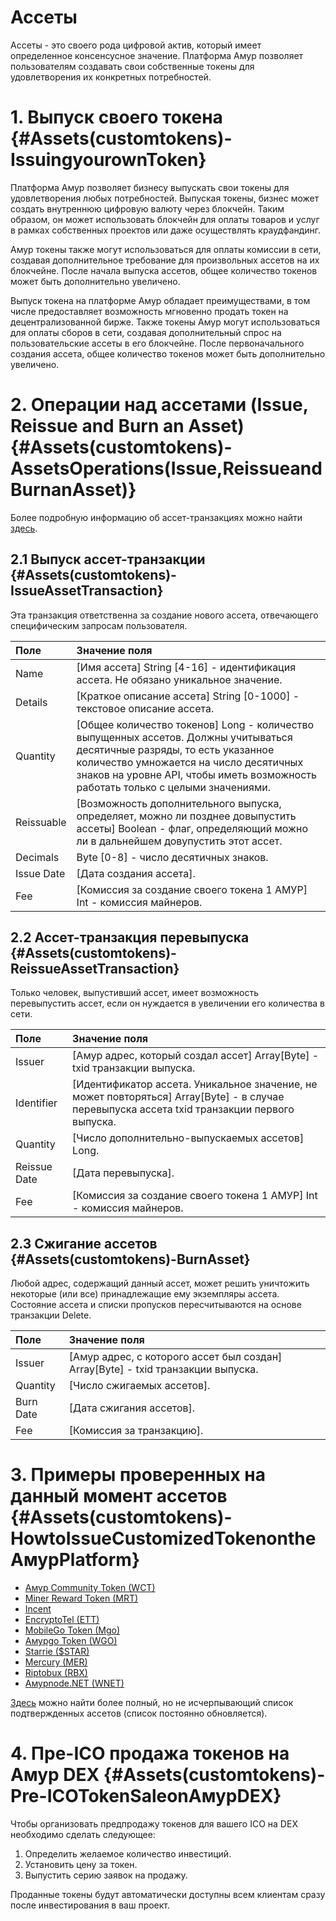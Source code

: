 # Ассеты

Ассеты - это своего рода цифровой актив, который имеет определенное консенсусное значение. Платформа Амур позволяет пользователям 
создавать свои собственные токены для удовлетворения их конкретных потребностей.

# 1. Выпуск своего токена {#Assets(customtokens)-IssuingyourownToken}

Платформа Амур позволяет бизнесу выпускать свои токены для удовлетворения любых потребностей. Выпуская токены, бизнес может 
создать внутреннюю цифровую валюту через блокчейн. Таким образом, он может использовать блокчейн для оплаты товаров и услуг 
в рамках собственных проектов или даже осуществлять краудфандинг.

Амур токены также могут использоваться для оплаты комиссии в сети, создавая дополнительное требование для произвольных ассетов на их блокчейне. После начала выпуска ассетов, общее количество токенов может быть дополнительно увеличено.

Выпуск токена на платформе Амур обладает преимуществами, в том числе предоставляет возможность мгновенно продать токен на
децентрализованной бирже. Также токены Амур могут использоваться для оплаты сборов в сети, создавая дополнительный спрос 
на пользовательские ассеты в его блокчейне. После первоначального создания ассета, общее количество токенов 
может быть дополнительно увеличено.

# 2. Операции над ассетами \(Issue, Reissue and Burn an Asset\) {#Assets(customtokens)-AssetsOperations(Issue,ReissueandBurnanAsset)}

Более подробную информацию об ассет-транзакциях можно найти [здесь](/development-and-api/amur-node-rest-api/asset-transactions.md).

## 2.1 Выпуск ассет-транзакции {#Assets(customtokens)-IssueAssetTransaction}

Эта транзакция ответственна за создание нового ассета, отвечающего специфическим запросам пользователя.

| Поле | Значение поля |
| :--- | :--- |
| Name | \[Имя ассета\] String \[4-16\] - идентификация ассета. Не обязано уникальное значение. |
| Details | \[Краткое описание ассета\] String \[0-1000\] - текстовое описание ассета. |
| Quantity | \[Общее количество токенов\] Long - количество выпущенных ассетов. Должны учитываться десятичные разряды, то есть указанное количество умножается на число десятичных знаков на уровне API, чтобы иметь возможность работать только с целыми значениями.  |
| Reissuable | \[Возможность дополнительного выпуска, определяет, можно ли позднее довыпустить ассеты\] Boolean - флаг, определяющий можно ли в дальнейшем довупустить этот ассет. |
| Decimals | Byte \[0-8\] - число десятичных знаков. |
| Issue Date | \[Дата создания ассета\]. |
| Fee | \[Комиссия за создание своего токена 1 АМУР\] Int - комиссия майнеров. |

## 2.2 Ассет-транзакция перевыпуска {#Assets(customtokens)-ReissueAssetTransaction}

Только человек, выпустивший ассет, имеет возможность перевыпустить ассет, если он нуждается в увеличении его количества в сети.

| Поле | Значение поля |
| :--- | :--- |
| Issuer | \[Амур адрес, который создал ассет\] Array\[Byte\] - txid транзакции выпуска. |
| Identifier | \[Идентификатор ассета. Уникальное значение, не может повторяться\] Array\[Byte\] - в случае перевыпуска ассета txid транзакции первого выпуска. |
| Quantity | \[Число дополнительно-выпускаемых ассетов\] Long. |
| Reissue Date | \[Дата перевыпуска\]. |
| Fee | \[Комиссия за создание своего токена 1 АМУР\] Int - комиссия майнеров. |

## 2.3 Сжигание ассетов {#Assets(customtokens)-BurnAsset}

Любой адрес, содержащий данный ассет, может решить уничтожить некоторые \(или все\) принадлежащие ему экземпляры ассета. Состояние ассета и списки пропусков пересчитываются на основе транзакции Delete.

| Поле | Значение поля |
| :--- | :--- |
| Issuer | \[Амур адрес, с которого ассет был создан\] Array\[Byte\] - txid транзакции выпуска. |
| Quantity | \[Число сжигаемых ассетов\]. |
| Burn Date | \[Дата сжигания ассетов\]. |
| Fee | \[Комиссия за транзакцию\]. |

# 3. Примеры проверенных на данный момент ассетов {#Assets(customtokens)-HowtoIssueCustomizedTokenontheАмурPlatform}

* [Амур Community Token \(WCT\)](http://www.amurwiki.org/index.php?title=Амур_Community_Token_%28WCT%29)
* [Miner Reward Token \(MRT\)](http://www.amurwiki.org/index.php?title=Miner_Reward_Token_%28MRT%29)
* [Incent](http://www.amurwiki.org/index.php?title=Incent)
* [EncryptoTel \(ETT\)](http://www.amurwiki.org/index.php?title=EncryptoTel)
* [MobileGo Token \(Mgo\)](http://www.amurwiki.org/index.php?title=MobileGo_Token)
* [Амурgo Token \(WGO\)](http://www.amurwiki.org/index.php?title=Амурgo_Token)
* [Starrie \($STAR\)](http://www.amurwiki.org/index.php?title=Starrie)
* [Mercury \(MER\)](http://www.amurwiki.org/index.php?title=Mercury)
* [Riptobux \(RBX\)](http://www.amurwiki.org/index.php?title=Riptobux)
* [Амурnode.NET \(WNET\)](http://www.amurwiki.org/index.php?title=Амурnode.NET)

[Здесь](http://support.amurplatform.com/forums/2-knowledge-base/topics/8141-list-of-verified-assets/) можно найти более полный, 
но не исчерпывающий список подтвержденных ассетов \(список постоянно обновляется\).

# 4. Пре-ICO продажа токенов на Амур DEX {#Assets(customtokens)-Pre-ICOTokenSaleonАмурDEX}

Чтобы организовать предпродажу токенов для вашего ICO на DEX необходимо сделать следующее:

1. Определить желаемое количество инвестиций. 
2. Установить цену за токен.
3. Выпустить серию заявок на продажу.

Проданные токены будут автоматически доступны всем клиентам сразу после инвестирования в ваш проект.
